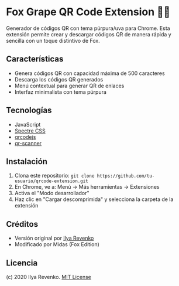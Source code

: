 # Fox Grape QR Code Extension 🦊🔮

Generador de códigos QR con tema púrpura/uva para Chrome. Esta extensión permite crear y descargar códigos QR de manera rápida y sencilla con un toque distintivo de Fox.

## Características

- Genera códigos QR con capacidad máxima de 500 caracteres
- Descarga los códigos QR generados
- Menú contextual para generar QR de enlaces
- Interfaz minimalista con tema púrpura

## Tecnologías

- JavaScript
- [Spectre CSS](https://picturepan2.github.io/spectre/)
- [qrcodejs](https://github.com/davidshimjs/qrcodejs)
- [qr-scanner](https://github.com/nimiq/qr-scanner)

## Instalación

1. Clona este repositorio: `git clone https://github.com/tu-usuario/qrcode-extension.git`
2. En Chrome, ve a: Menú → Más herramientas → Extensiones
3. Activa el "Modo desarrollador"
4. Haz clic en "Cargar descomprimida" y selecciona la carpeta de la extensión

## Créditos

- Versión original por [Ilya Revenko](https://github.com/irevenko)
- Modificado por Midas (Fox Edition)

## Licencia

(c) 2020 Ilya Revenko. [MIT License](https://tldrlegal.com/license/mit-license)
